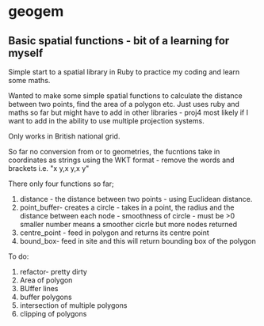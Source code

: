 # geogem
## Basic spatial functions - bit of a learning for myself


Simple start to a spatial library in Ruby to practice my coding and learn some maths.

Wanted to make some simple spatial functions to calculate the distance between two points, find the area of a polygon etc. Just uses ruby and maths so far but might have to add in other libraries - proj4 most likely if I want to add in the ability to use multiple projection systems.  

Only works in British national grid. 

So far no conversion from or to geometries, the fucntions take in coordinates as strings using the WKT format - remove the words and brackets i.e. "x y,x y,x y" 

There only four functions so far;

1. distance - the distance between two points - using Euclidean distance.
2. point_buffer- creates a circle - takes in a point, the radius and the distance between each node - smoothness of circle - must be >0 smaller number means a smoother cicrle but more nodes returned
3. centre_point - feed in polygon and returns its centre point
4. bound_box- feed in site and this will return bounding box of the polygon


To do:
1. refactor- pretty dirty
2. Area of polygon
3. BUffer lines
4. buffer polygons
5. intersection of multiple polygons
6. clipping of polygons

